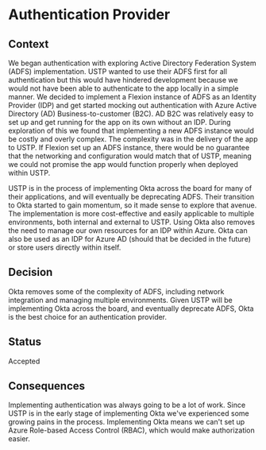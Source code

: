 # Authentication Provider

## Context

We began authentication with exploring Active Directory Federation System (ADFS) implementation. USTP wanted to use their ADFS first for all authentication but this would have hindered development because we would not have been able to authenticate to the app locally in a simple manner. We decided to implement a Flexion instance of ADFS as an Identity Provider (IDP) and get started mocking out authentication with Azure Active Directory (AD) Business-to-customer (B2C). AD B2C was relatively easy to set up and get running for the app on its own without an IDP. During exploration of this we found that implementing a new ADFS instance would be costly and overly complex. The complexity was in the delivery of the app to USTP. If Flexion set up an ADFS instance, there would be no guarantee that the networking and configuration would match that of USTP, meaning we could not promise the app would function properly when deployed within USTP.

USTP is in the process of implementing Okta across the board for many of their applications, and will eventually be deprecating ADFS. Their transition to Okta started to gain momentum, so it made sense to explore that avenue. The implementation is more cost-effective and easily applicable to multiple environments, both internal and external to USTP. Using Okta also removes the need to manage our own resources for an IDP within Azure. Okta can also be used as an IDP for Azure AD (should that be decided in the future) or store users directly within itself.

## Decision

Okta removes some of the complexity of ADFS, including network integration and managing multiple environments. Given USTP will be implementing Okta across the board, and eventually deprecate ADFS, Okta is the best choice for an authentication provider.

## Status

Accepted

## Consequences

Implementing authentication was always going to be a lot of work. Since USTP is in the early stage of implementing Okta we've experienced some growing pains in the process. Implementing Okta means we can't set up Azure Role-based Access Control (RBAC), which would make authorization easier.
